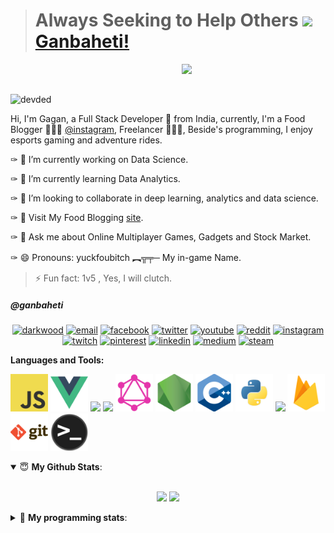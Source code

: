 > # Always Seeking to Help Others <img src="https://raw.githubusercontent.com/MartinHeinz/MartinHeinz/master/wave.gif" width="30px"> [Ganbaheti!](http://ompal.me)
 <img align='right' src="https://media.giphy.com/media/xT1XGEVSIzSoraiPTO/giphy.gif" width="230"> 
<br />
<br />
<p align="left"> <img src="https://komarev.com/ghpvc/?username=ganbaheti" alt="devded" /></p>

Hi, I'm Gagan, a Full Stack Developer 🚀 from India, currently, I'm a Food Blogger 🙍🏽‍♂️ [@instagram](https://www.instagram.com/theculinarybae/?hl=en), Freelancer 👨🏽‍💻, Beside's programming, I enjoy esports gaming and adventure rides.
  
✑ 🔭 I’m currently working on Data Science.


✑ 🌱 I’m currently learning Data Analytics.


✑ 👯 I’m looking to collaborate in deep learning, analytics and data science.


✑ 🤔 Visit My Food Blogging [site](https://theculinarybae.xyz).


✑ 💬 Ask me about Online Multiplayer Games, Gadgets and Stock Market.


✑ 😄 Pronouns: yuckfoubitch ︻╦╤─ My in-game Name.
> ⚡ Fun fact:
> 1v5 , Yes, I will clutch. 
##### @ganbaheti
<p align="center">
  <a href="https://www.ompal.xyz"><img src="https://img.icons8.com/fluent/96/000000/domain.png" alt="darkwood"/></a>
 <a href="mailto:gaganbaheti99@gmail.com"><img src="https://img.icons8.com/color/96/000000/gmail.png" alt="email"/></a>
  <a href="https://www.facebook.com/gagan.baheti.5"><img src="https://img.icons8.com/color/96/000000/facebook.png" alt="facebook"/></a>
  <a href="https://twitter.com/09ganbeast"><img src="https://img.icons8.com/color/96/000000/twitter-squared.png" alt="twitter"/></a>
  <a href="https://www.youtube.com/channel/UCHFaA-jwAiFNVLguKZ7ha1A"><img src="https://img.icons8.com/color/96/000000/youtube.png" alt="youtube"/></a>
  <a href="https://www.reddit.com/user/09ganbeast"><img src="https://img.icons8.com/color/96/000000/reddit.png" alt="reddit"/></a>
  <a href="https://www.instagram.com/theculinarybae"><img src="https://img.icons8.com/color/96/000000/instagram-new.png" alt="instagram"/></a>
  <a href="https://www.twitch.tv/09ganbeast"><img src="https://img.icons8.com/color/96/000000/twitch--v2.png" alt="twitch"/></a>
  <a href="https://in.pinterest.com/gaganbaheti"><img src="https://img.icons8.com/color/96/000000/pinterest--v1.png" alt="pinterest"/></a>
  <a href="https://in.linkedin.com/in/gagan-baheti-62230614b"><img src="https://img.icons8.com/color/96/000000/linkedin.png" alt="linkedin"/></a>
  <a href="https://medium.com/@gaganbaheti_it20"><img src="https://img.icons8.com/color/96/000000/medium-logo.png" alt="medium"/></a>
  <a href="https://steamcommunity.com/id/yuckfoubitch/"><img src="https://img.icons8.com/fluent/96/000000/steam.png" alt="steam"/></a>
</p>



**Languages and Tools:**  

<code><img height="60" src="https://raw.githubusercontent.com/github/explore/80688e429a7d4ef2fca1e82350fe8e3517d3494d/topics/javascript/javascript.png"></code>
<code><img height="60" src="https://raw.githubusercontent.com/github/explore/80688e429a7d4ef2fca1e82350fe8e3517d3494d/topics/vue/vue.png"></code>
<code><img height="60" src="https://cdn.iconscout.com/icon/free/png-512/django-12-1175186.png"></code>
<code><img height="60" src="https://upload.wikimedia.org/wikipedia/commons/thumb/1/10/CSS3_and_HTML5_logos_and_wordmarks.svg/791px-CSS3_and_HTML5_logos_and_wordmarks.svg.png"></code>
<code><img height="60" src="https://raw.githubusercontent.com/github/explore/5c058a388828bb5fde0bcafd4bc867b5bb3f26f3/topics/graphql/graphql.png"></code>
<code><img height="60" src="https://raw.githubusercontent.com/github/explore/80688e429a7d4ef2fca1e82350fe8e3517d3494d/topics/nodejs/nodejs.png"></code>
<code><img height="60" src="https://raw.githubusercontent.com/github/explore/80688e429a7d4ef2fca1e82350fe8e3517d3494d/topics/cpp/cpp.png"></code>
<code><img height="60" src="https://raw.githubusercontent.com/github/explore/80688e429a7d4ef2fca1e82350fe8e3517d3494d/topics/python/python.png"></code>
<code><img height="60" src="https://cdn.iconscout.com/icon/free/png-512/aws-1869025-1583149.png"></code>
<code><img height="60" src="https://raw.githubusercontent.com/github/explore/80688e429a7d4ef2fca1e82350fe8e3517d3494d/topics/firebase/firebase.png"></code>
<code><img height="60" src="https://raw.githubusercontent.com/github/explore/80688e429a7d4ef2fca1e82350fe8e3517d3494d/topics/git/git.png"></code>
<code><img height="60" src="https://raw.githubusercontent.com/github/explore/80688e429a7d4ef2fca1e82350fe8e3517d3494d/topics/terminal/terminal.png"></code>

<details open>
 <summary> 😇 <b>My Github Stats</b>: </summary>
<br>
<p align = "center">
  <img src = "https://github-readme-stats.vercel.app/api?username=ganbaheti&show_icons=true&theme=tokyonight&line_height=27">
  <img src = "https://github-readme-stats.vercel.app/api/top-langs/?username=ganbaheti&hide=css,java,html&theme=tokyonight">
</p>
</details>
<details> 
 <summary>🤖 <b>My programming stats</b>: </summary>
<br>

<!--START_SECTION:waka-->
**I'm an Early 🐤** 

```text
🌞 Morning    118 commits    ████░░░░░░░░░░░░░░░░░░░░░   18.32% 
🌆 Daytime    214 commits    ████████░░░░░░░░░░░░░░░░░   33.23% 
🌃 Evening    234 commits    █████████░░░░░░░░░░░░░░░░   36.34% 
🌙 Night      78 commits     ███░░░░░░░░░░░░░░░░░░░░░░   12.11%

```
📅 **I'm Most Productive on Sunday** 

```text
Monday       65 commits     ██░░░░░░░░░░░░░░░░░░░░░░░   10.09% 
Tuesday      94 commits     ███░░░░░░░░░░░░░░░░░░░░░░   14.6% 
Wednesday    75 commits     ███░░░░░░░░░░░░░░░░░░░░░░   11.65% 
Thursday     101 commits    ████░░░░░░░░░░░░░░░░░░░░░   15.68% 
Friday       82 commits     ███░░░░░░░░░░░░░░░░░░░░░░   12.73% 
Saturday     107 commits    ████░░░░░░░░░░░░░░░░░░░░░   16.61% 
Sunday       120 commits    ████░░░░░░░░░░░░░░░░░░░░░   18.63%

```


📊 **This Week I Spent My Time On** 

```text
💬 Programming Languages: 
No Activity Tracked This Week

```

**I Mostly Code in Jupyter Notebook** 

```text
Jupyter Notebook         10 repos            █████████████████░░░░░░░░   71.43% 
C++                      2 repos             ███░░░░░░░░░░░░░░░░░░░░░░   14.29% 
HTML                     1 repo              █░░░░░░░░░░░░░░░░░░░░░░░░   7.14% 
JavaScript               1 repo              █░░░░░░░░░░░░░░░░░░░░░░░░   7.14%

```



<!--END_SECTION:waka-->

</details>



